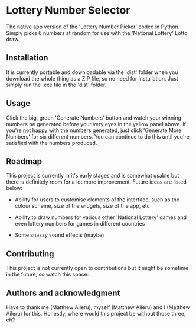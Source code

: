 # Lottery Number Selector

The native app version of the 'Lottery Number Picker' coded in Python. Simply picks 6 numbers at random for use with the 'National Lottery' Lotto draw.

## Installation

It is currently portable and downloadable via the 'dist' folder when you download the whole thing as a ZIP file, so no need for installation. Just simply run the .exe file in the
'dist' folder.

## Usage

Click the big, green 'Generate Numbers' button and watch your winning numbers be generated before your very eyes in the yellow panel above. If you're not happy with the numbers generated, just click 'Generate More Numbers' for six different numbers. You can continue to do this until you're satisfied with the numbers produced.

## Roadmap

This project is currently in it's early stages and is somewhat usable but there is definitely room for a lot more improvement. Future ideas are listed below:

- Ability for users to customise elements of the interface, such as the colour scheme, size of the widgets, size of the app, etc

- Ability to draw numbers for various other 'National Lottery' games and even lottery numbers for games in different countries

- Some snazzy sound effects (maybe)

## Contributing

This project is not currently open to contributions but it might be sometime in the future, so watch this space.

## Authors and acknowledgment

Have to thank me (Matthew Aileru), myself (Matthew Aileru) and I (Matthew Aileru) for this. Honestly, where would this project be without those three, eh?

